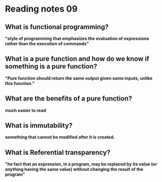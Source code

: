 # Reading notes 09

## What is functional programming?
**"style of programming that emphasizes the evaluation of expressions rather than the execution of commands"**

## What is a pure function and how do we know if something is a pure function?

**"Pure function should return the same output given same inputs, unlike this function."**
## What are the benefits of a pure function?
**much easier to read**

## What is immutability?
**something that cannot be modified after it is created.**

## What is Referential transparency?
**"he fact that an expression, in a program, may be replaced by its value (or anything having the same value) without changing the result of the program"**

